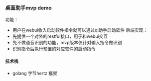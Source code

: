 ### 桌面助手mvp demo
功能：
- 用户在webui收入启动软件指令就可以通过ql助手启动软件
后端实现：
- 先提供一个对外的restful接口，用于和webui交互
- 先不做语音识别的功能，mvp版本仅针对输入指令做识别
- 识别指令后执行预置的对应软件的启动指令

#### 技术栈
- golang 字节hertz 框架
